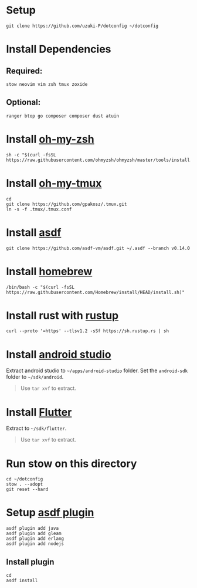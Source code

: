 # Setup

```
git clone https://github.com/uzuki-P/dotconfig ~/dotconfig
```

# Install Dependencies

## Required: 

```
stow neovim vim zsh tmux zoxide 
```

## Optional: 

```
ranger btop go composer composer dust atuin 
```

# Install [oh-my-zsh](https://ohmyz.sh/#install)

```
sh -c "$(curl -fsSL https://raw.githubusercontent.com/ohmyzsh/ohmyzsh/master/tools/install.sh)"
```

# Install [oh-my-tmux](https://github.com/gpakosz/.tmux?tab=readme-ov-file#installation)

```
cd
git clone https://github.com/gpakosz/.tmux.git
ln -s -f .tmux/.tmux.conf
```

# Install [asdf](https://asdf-vm.com/guide/getting-started.html#official-download)

```
git clone https://github.com/asdf-vm/asdf.git ~/.asdf --branch v0.14.0
```

# Install [homebrew](https://brew.sh/)

```
/bin/bash -c "$(curl -fsSL https://raw.githubusercontent.com/Homebrew/install/HEAD/install.sh)"
```

# Install rust with [rustup](https://rustup.rs/)

```
curl --proto '=https' --tlsv1.2 -sSf https://sh.rustup.rs | sh
```

# Install [android studio](https://developer.android.com/studio)

Extract android studio to `~/apps/android-studio` folder. Set the `android-sdk` folder to `~/sdk/android`.

> Use `tar xvf` to extract.

# Install  [Flutter](https://docs.flutter.dev/get-started/install/linux/android?tab=download#install-the-flutter-sdk)

Extract to `~/sdk/flutter`.

> Use `tar xvf` to extract.

# Run stow on this directory

```
cd ~/dotconfig
stow . --adopt
git reset --hard
```

# Setup [asdf plugin](https://asdf-vm.com/manage/plugins.html#add)

```
asdf plugin add java
asdf plugin add gleam 
asdf plugin add erlang 
asdf plugin add nodejs 
```

## Install plugin

```
cd 
asdf install
```

